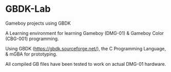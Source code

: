 # GBDK-Lab
Gameboy projects using GBDK

A Learning environment for learning Gameboy (DMG-01) & Gameboy Color (CBG-001) programming.

Using GBDK (https://gbdk.sourceforge.net/), the C Programming Language, & mGBA for prototyping.

All compiled GB files have been tested to work on actual DMG-01 hardware.
